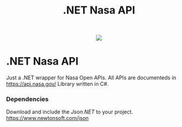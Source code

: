 <p align="center">
  <h1 align="center">.NET Nasa API</h1><br>
</p>

<p align="center">
  <img src="https://api.nasa.gov/images/logo.png">
</p>

# .NET Nasa API
Just a .NET wrapper for Nasa Open APIs. All APIs are documenteds in https://api.nasa.gov/
Library written in C#.

### Dependencies
Download and include the *Json.NET* to your project. https://www.newtonsoft.com/json
